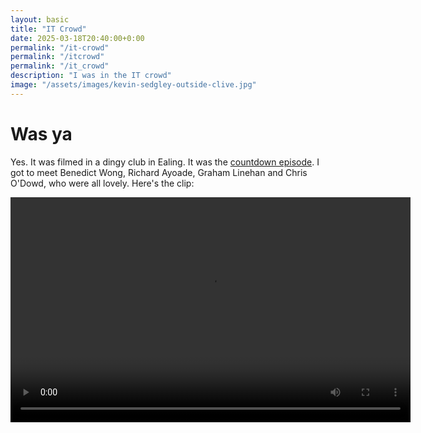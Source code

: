 ```yaml
---
layout: basic
title: "IT Crowd"
date: 2025-03-18T20:40:00+0:00
permalink: "/it-crowd"
permalink: "/itcrowd"
permalink: "/it_crowd"
description: "I was in the IT crowd"
image: "/assets/images/kevin-sedgley-outside-clive.jpg"
---
```


# Was ya

Yes. It was filmed in a dingy club in Ealing. It was the [countdown episode](https://www.imdb.com/title/tt1676563/). I got to meet Benedict Wong, Richard Ayoade, Graham Linehan and Chris O'Dowd, who were all lovely.
Here's the clip:


<video src="/assets/videos/kev_in_the_IT_crowd.mov" width="640" height="360" controls></video>

